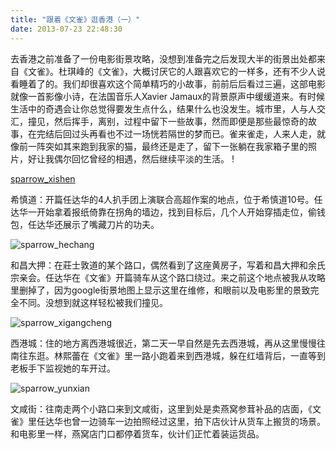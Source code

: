 ```yaml
---
title: "跟着《文雀》逛香港（一）"
date: 2013-07-23 22:48:30
---
```


去香港之前准备了一份电影街景攻略，没想到准备完之后发现大半的街景出处都来自《文雀》。杜琪峰的《文雀》，大概讨厌它的人跟喜欢它的一样多，还有不少人说看睡着了的。我们却很喜欢这个简单精巧的小故事，前前后后看过三遍，这部电影就像一首影像小诗，在法国音乐人Xavier Jamaux的背景原声中缓缓道来。有时候生活中的奇遇会让你总觉得要发生点什么，结果什么也没发生。城市里，人与人交汇，撞见，然后挥手，离别，过程中留下一些故事，然而即便是那些最惊奇的故事，在完结后回过头再看也不过一场恍若隔世的梦而已。雀来雀走，人来人走，就像前一阵突如其来跑到我家的猫，最终还是走了，留下一张躺在我家箱子里的照片，好让我偶尔回忆曾经的相遇，然后继续平淡的生活。 !

[sparrow_xishen](../../../images/2013/07/sparrow_xishen.jpg) 

希慎道：开篇任达华的4人扒手团上演联合高超作案的地点，位于希慎道10号。任达华一开始拿着报纸倚靠在拐角的墙边，找到目标后，几个人开始穿插走位，偷钱包，任达华还展示了嘴藏刀片的功夫。 

![sparrow_hechang](../../../images/2013/07/sparrow_hechang.jpg) 

和昌大押：在莊士敦道的某个路口，偶然看到了这座黄房子，写着和昌大押和余氏宗亲会。任达华在《文雀》开篇骑车从这个路口绕过。来之前这个地点被我从攻略里删掉了，因为google街景地图上显示这里在维修，和眼前以及电影里的景致完全不同。没想到就这样轻松被我们撞见。 

![sparrow_xigangcheng](../../../images/2013/07/sparrow_xigangcheng.jpg) 

西港城：住的地方离西港城很近，第二天一早自然是先去西港城，再从这里慢慢往南往东逛。林熙蕾在《文雀》里一路小跑着来到西港城，躲在红墙背后，一直等到老板手下监视她的车开过。 

![sparrow_yunxian](../../../images/2013/07/sparrow_yunxian.jpg) 

文咸街：往南走两个小路口来到文咸街，这里到处是卖燕窝参茸补品的店面，《文雀》里任达华也曾一边骑车一边拍照经过这里，拍下店伙计从货车上搬货的场景。和电影里一样，燕窝店门口都停着货车，伙计们正忙着装运货品。